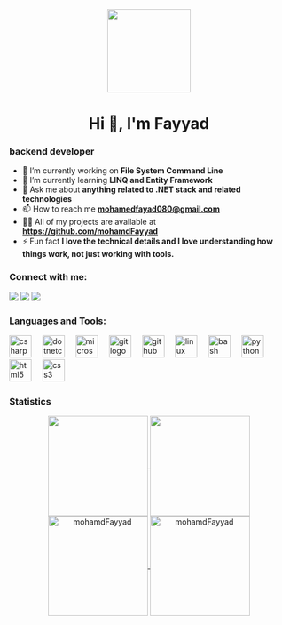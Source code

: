 <div align="center">
  <img height="150" src="https://camo.githubusercontent.com/62da68eb62b1e5f175f7d1f0191dd89a653d7908feb22d37d4a0ab07365d6791/68747470733a2f2f6d656469612e67697068792e636f6d2f6d656469612f4d3967624264396e6244724f5475314d71782f67697068792e676966"  />
</div>
<h1 align="center">Hi 👋, I'm Fayyad</h1>

### backend developer
- 🔭 I’m currently working on **File System Command Line**
- 🌱 I’m currently learning **LINQ and Entity Framework**
- 💬 Ask me about **anything related to .NET stack and related technologies**
- 📫 How to reach me **mohamedfayad080@gmail.com**
- 👨‍💻 All of my projects are available at **https://github.com/mohamdFayyad**
- ⚡ Fun fact **I love the technical details and I love understanding how things work, not just working with tools.**

<h3 align="left">Connect with me:</h3>
<div> <a href="https://www.linkedin.com/in/https://www.linkedin.com/in/mohamed-fayyad-48298922a/" target="_blank"><img src="https://img.shields.io/badge/LinkedIn-0077B5?style=for-the-badge&logo=linkedin&logoColor=white" target="_blank"></a>
<a href="https://github.com/mohamdFayyad" target="_blank"><img src="https://img.shields.io/badge/GitHub-100000?style=for-the-badge&logo=github&logoColor=white" target="_blank"></a>
<a href = "mailto:mohamedfayad080@gmail.com"><img src="https://img.shields.io/badge/-Gmail-%23333?style=for-the-badge&logo=gmail&logoColor=white" target="_blank"></a>
</div>

<h3 align="left">Languages and Tools:</h3>
<div align="left">
  <img src="https://cdn.jsdelivr.net/gh/devicons/devicon/icons/csharp/csharp-original.svg" height="40" alt="csharp logo"  />
  <img width="12" />
  <img src="https://cdn.jsdelivr.net/gh/devicons/devicon/icons/dotnetcore/dotnetcore-original.svg" height="40" alt="dotnetcore logo"  />
  <img width="12" />
  <img src="https://cdn.simpleicons.org/microsoftsqlserver/CC2927" height="40" alt="microsoftsqlserver logo"  />
  <img width="12" />
  <img src="https://cdn.simpleicons.org/git/F05032" height="40" alt="git logo"  />
  <img width="12" />
  <img src="https://skillicons.dev/icons?i=github" height="40" alt="github logo"  />
  <img width="12" />
  <img src="https://cdn.jsdelivr.net/gh/devicons/devicon/icons/linux/linux-original.svg" height="40" alt="linux logo"  />
  <img width="12" />
  <img src="https://skillicons.dev/icons?i=bash" height="40" alt="bash logo"  />
  <img width="12" />
  <img src="https://skillicons.dev/icons?i=py" height="40" alt="python logo"  />
  <img width="12" />
  <img src="https://cdn.simpleicons.org/html5/E34F26" height="40" alt="html5 logo"  />
  <img width="12" />
  <img src="https://cdn.simpleicons.org/css3/1572B6" height="40" alt="css3 logo"  />
</div>

<h3 align="left">Statistics</h3>
<div align="center">
<a href="https://github.com/mohamdFayyad">
<img align="center" height="180em" src="http://github-profile-summary-cards.vercel.app/api/cards/stats?username=mohamdFayyad&theme=github_dark" height="180em" />
<img align="center" height="180em" src="http://github-profile-summary-cards.vercel.app/api/cards/profile-details?username=mohamdFayyad&theme=github_dark" height="180em" /><br/>
<img align="center" height="180em" src="https://github-readme-stats.vercel.app/api/top-langs/?username=mohamdFayyad&layout=compact&theme=github_dark" alt=mohamdFayyad />
<img align="center" height="180em" src="https://github-readme-streak-stats.herokuapp.com/?user=mohamdFayyad&theme=dark" alt="mohamdFayyad" />
</div>
